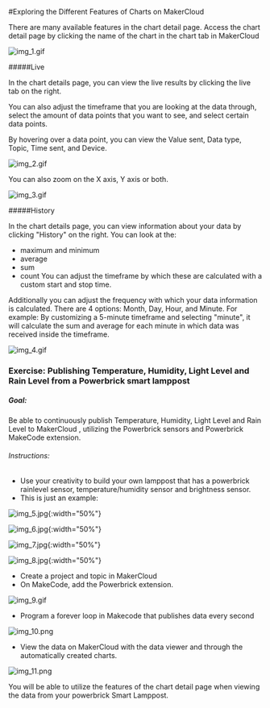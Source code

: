 #Exploring the Different Features of Charts on MakerCloud

There are many available features in the chart detail page. Access the chart detail page by clicking the name of the chart in the chart tab in MakerCloud

![img_1.gif](img/img_1.gif)

#####Live

In the chart details page, you can view the live results by clicking the live tab on the right. 

You can also adjust the timeframe that you are looking at the data through, select the amount of data points that you want to see, and select certain data points.

By hovering over a data point, you can view the Value sent, Data type, Topic, Time sent, and Device.

![img_2.gif](img/img_2.gif)

You can also zoom on the X axis, Y axis or both.

![img_3.gif](img/img_3.gif)

#####History

In the chart details page, you can view information about your data by clicking "History" on the right.
You can look at the:
- maximum and minimum
- average
- sum
- count
You can adjust the timeframe by which these are calculated with a custom start and stop time. 
  
Additionally you can adjust the frequency with which your data information is calculated. There are 4 options: Month, Day, Hour, and Minute.
For example: By customizing a 5-minute timeframe and selecting "minute", it will calculate the sum and average for each minute in which data was received inside the timeframe.

![img_4.gif](img/img_4.gif)

### Exercise: Publishing Temperature, Humidity, Light Level and Rain Level from a Powerbrick smart lamppost

##### Goal:
Be able to continuously publish Temperature, Humidity, Light Level and Rain Level to MakerCloud
, utilizing the Powerbrick sensors and Powerbrick MakeCode extension.

###### Instructions:

- Use your creativity to build your own lamppost that has a powerbrick rainlevel sensor, temperature/humidity sensor and brightness sensor.
- This is just an example:

![img_5.jpg](img/img_5.jpg){:width="50%"}

![img_6.jpg](img/img_6.jpg){:width="50%"}

![img_7.jpg](img/img_7.jpg){:width="50%"}

![img_8.jpg](img/img_8.jpg){:width="50%"}

- Create a project and topic in MakerCloud
- On MakeCode, add the Powerbrick extension.
  
![img_9.gif](img/img_9.gif)

- Program a forever loop in Makecode that publishes data every second

 ![img_10.png](img/img_10.png)
  
- View the data on MakerCloud with the data viewer and through the automatically created charts.
  
![img_11.png](img/img_11.png)

You will be able to utilize the features of the chart detail page when viewing the data from your powerbrick Smart Lamppost.
